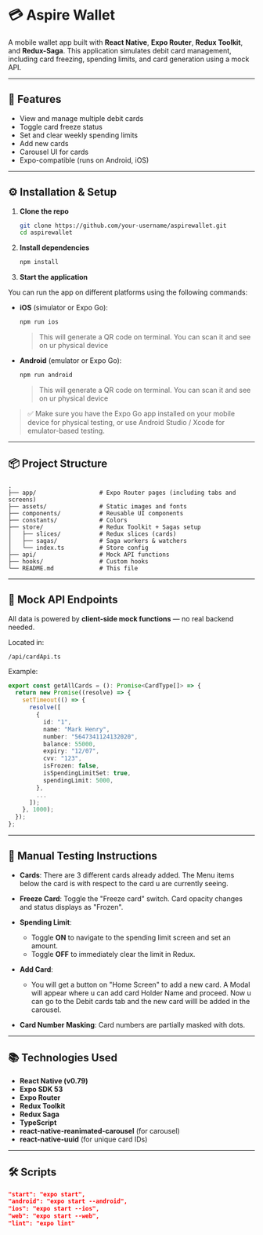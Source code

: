 # 💳 Aspire Wallet

A mobile wallet app built with **React Native**, **Expo Router**, **Redux Toolkit**, and **Redux-Saga**. This application simulates debit card management, including card freezing, spending limits, and card generation using a mock API.

---

## 📱 Features

- View and manage multiple debit cards
- Toggle card freeze status
- Set and clear weekly spending limits
- Add new cards
- Carousel UI for cards
- Expo-compatible (runs on Android, iOS)

---

## ⚙️ Installation & Setup

1. **Clone the repo**

   ```bash
   git clone https://github.com/your-username/aspirewallet.git
   cd aspirewallet

   ```

2. **Install dependencies**

   ```bash
   npm install
   ```

3. **Start the application**

You can run the app on different platforms using the following commands:

- **iOS** (simulator or Expo Go):

  ```bash
  npm run ios
  ```
  >This will generate a QR code on terminal. You can scan it and see on ur physical device

- **Android** (emulator or Expo Go):
  ```bash
  npm run android
  ```
  >This will generate a QR code on terminal. You can scan it and see on ur physical device



> ✅ Make sure you have the Expo Go app installed on your mobile device for physical testing, or use Android Studio / Xcode for emulator-based testing.

---

## 📦 Project Structure

```
.
├── app/                  # Expo Router pages (including tabs and screens)
├── assets/               # Static images and fonts
├── components/           # Reusable UI components
├── constants/            # Colors
├── store/                # Redux Toolkit + Sagas setup
│   ├── slices/           # Redux slices (cards)
│   ├── sagas/            # Saga workers & watchers
│   └── index.ts          # Store config
├── api/                  # Mock API functions
├── hooks/                # Custom hooks
└── README.md             # This file
```

---

## 🔌 Mock API Endpoints

All data is powered by **client-side mock functions** — no real backend needed.

Located in:

```
/api/cardApi.ts
```

Example:

```ts
export const getAllCards = (): Promise<CardType[]> => {
  return new Promise((resolve) => {
    setTimeout(() => {
      resolve([
        {
          id: "1",
          name: "Mark Henry",
          number: "5647341124132020",
          balance: 55000,
          expiry: "12/07",
          cvv: "123",
          isFrozen: false,
          isSpendingLimitSet: true,
          spendingLimit: 5000,
        },
        ...
      ]);
    }, 1000);
  });
};
```

---

## 🧪 Manual Testing Instructions

- **Cards**: There are 3 different cards already added. The Menu items below the card is with respect to the card u are currently seeing.

- **Freeze Card**: Toggle the "Freeze card" switch. Card opacity changes and status displays as "Frozen".
- **Spending Limit**:
  - Toggle **ON** to navigate to the spending limit screen and set an amount.
  - Toggle **OFF** to immediately clear the limit in Redux.
- **Add Card**:
   - You will get a button on "Home Screen" to add a new card. A Modal will appear where u can add card Holder Name and proceed. Now u can go to the Debit cards tab and the new card willl be added in the carousel.

- **Card Number Masking**: Card numbers are partially masked with dots.


---

## 📚 Technologies Used

- **React Native (v0.79)**
- **Expo SDK 53**
- **Expo Router**
- **Redux Toolkit**
- **Redux Saga**
- **TypeScript**
- **react-native-reanimated-carousel** (for carousel)
- **react-native-uuid** (for unique card IDs)

---

## 🛠 Scripts

```json
"start": "expo start",
"android": "expo start --android",
"ios": "expo start --ios",
"web": "expo start --web",
"lint": "expo lint"
```


